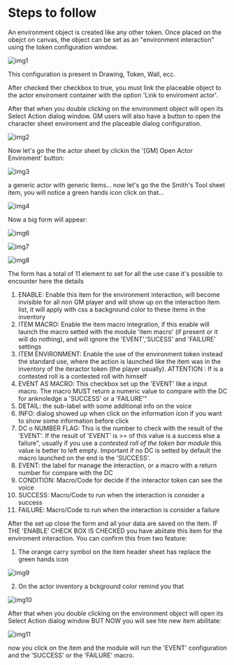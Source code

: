 
# Steps to follow

An environment object is created like any other token. Once placed on the obejct on canvas, the object can be set as an "environment interaction" using the token configuration window.

![img1](./images/config_ei.png)

This configuration is present in Drawing, Token, Wall, ecc.

After checked ther checkbox to true, you must link the placeable object to the actor enviroment container with the option 'Link to enviroment actor'.

After that when you double clicking on the environment object will open its Select Action dialog window. GM users will also have a button to open the character sheet enviroment and the placeable dialog configuration.

![img2](./images/list_item_dialog_empty.png)

Now let's go the the actor sheet by clickin the '[GM] Open Actor Enviroment' button:

![img3](./images/actor_sheet_example.png)

a generic actor with generic items... now let's go the the Smith's Tool sheet item, you will notice a green hands icon click on that...

![img4](./images/item_sheet_1.png)

Now a big form will appear:

![img6](:/../images/form_ei_part1_color.png)

![img7](:/../images/form_ei_part2_color.png)

![img8](:/../images/form_ei_part3_color.png)

The form has a total of 11 element to set for all the use case it's possible to encounter here the details

1. ENABLE: Enable this item for the environment interaction, will become invisible for all non GM player and will show up on the interaction  item list, it will apply with css a background color to these items in the inventory
2. ITEM MACRO: Enable the item macro integration, if this enable will launch the macro setted with the module 'item macro' (if present or it will do nothing), and will ignore the 'EVENT','SUCESS' and 'FAILURE' settings
3. ITEM ENVIRONMENT: Enable the use of the environment token instead the standard use, where the action is launched like the item was in the inventory of the iteractor token (the player usually). ATTENTION : If is a contested roll is a contested roll with himself
4. EVENT AS MACRO: This checkbox set up the 'EVENT' like a input macro. The macro MUST return a numeric value to compare with the DC for anknoledge a 'SUCCESS' or a 'FAILURE'"
5. DETAIL: the sub-label with some additional info on the voice
6. INFO: dialog showed up when click on the information icon if you want to show some information before click
7. DC o NUMBER FLAG: This is the number to check with the result of the 'EVENT'. If the result of 'EVENT' is >= of this value is a success else a failure", usually if you use a _contested roll of the token bar module_ this value is better to left empty. Important if no DC is setted by default the macro launched on the end is the 'SUCCESS'. 
8. EVENT: the label for manage the interaction, or a macro with a return number for compare with the DC
9. CONDITION: Macro/Code for decide if the interactor token can see the voice
10. SUCCESS: Macro/Code to run when the interaction is consider a success
11. FAILURE: Macro/Code to run when the interaction is consider a failure

After the set up close the form and all your data are saved on the item.
IF THE 'ENABLE' CHECK BOX IS CHECKED you have abiitate this item for the enviroment interaction. You can confirm this from two feature:

1) The orange carry symbol on the item header sheet has replace the green hands icon

![img9](./images/item_orange_carry_icon.png)

2) On the actor inventory a bckground color remind you that

![img10](./images/actor_inventory.png)

After that when you double clicking on the environment object will open its Select Action dialog window BUT NOW you will see hte new item abilitate:

![img11](./images/list_item_dialog_one.png)

now you click on the item and the module will run the 'EVENT' configuration and the 'SUCCESS' or the 'FAILURE' macro.